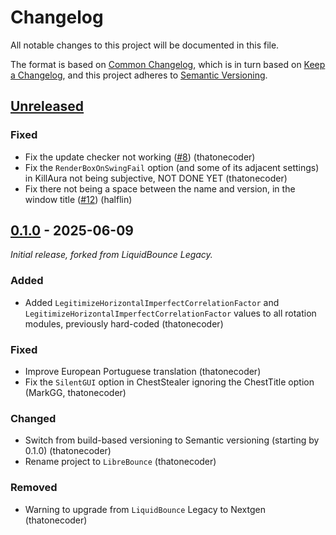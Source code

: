 # Changelog

All notable changes to this project will be documented in this file.

The format is based on [Common Changelog](https://common-changelog.org), which is in turn based on [Keep a Changelog](https://keepachangelog.com/en/1.1.0/), and this project adheres to [Semantic Versioning](https://semver.org/spec/v2.0.0.html).

## [Unreleased]

### Fixed

- Fix the update checker not working ([#8](https://github.com/LibreBounce/LibreBounce/pull/8)) (thatonecoder)
- Fix the `RenderBoxOnSwingFail` option (and some of its adjacent settings) in KillAura not being subjective, NOT DONE YET (thatonecoder)
- Fix there not being a space between the name and version, in the window title ([#12](https://github.com/LibreBounce/LibreBounce/pull/12)) (halflin)

## [0.1.0] - 2025-06-09

_Initial release, forked from LiquidBounce Legacy._

### Added

- Added `LegitimizeHorizontalImperfectCorrelationFactor` and `LegitimizeHorizontalImperfectCorrelationFactor` values to all rotation modules, previously hard-coded (thatonecoder)

### Fixed

- Improve European Portuguese translation (thatonecoder)
- Fix the `SilentGUI` option in ChestStealer ignoring the ChestTitle option (MarkGG, thatonecoder)

### Changed

- Switch from build-based versioning to Semantic versioning (starting by 0.1.0) (thatonecoder)
- Rename project to `LibreBounce` (thatonecoder)

### Removed

- Warning to upgrade from `LiquidBounce` Legacy to Nextgen (thatonecoder)

[unreleased]: https://github.com/LibreBounce/LibreBounce/compare/v0.1.0...HEAD
[0.1.0]: https://github.com/LibreBounce/LibreBounce/releases/tag/v0.1.0
